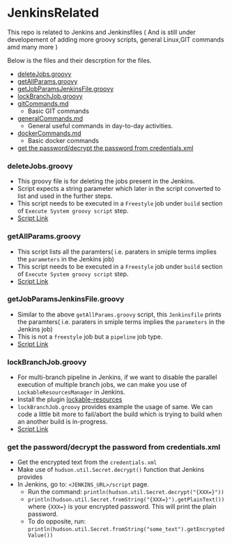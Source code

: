 # JenkinsRelated

This repo is related to Jenkins and Jenkinsfiles ( And is still under developement of adding more groovy scripts, general Linux,GIT commands amd many more )

Below is the files and their descrption for the files.

- [deleteJobs.groovy](https://github.com/bharath0080/JenkinsRelated#deletejobsgroovy)
- [getAllParams.groovy](https://github.com/bharath0080/JenkinsRelated#getallparamsgroovy)
- [getJobParamsJenkinsFile.groovy](https://github.com/bharath0080/JenkinsRelated#getjobparamsjenkinsfilegroovy)
- [lockBranchJob.groovy](https://github.com/bharath0080/JenkinsRelated#lockbranchjobgroovy)
- [gitCommands.md](https://github.com/bharath0080/JenkinsRelated/blob/master/gitCommands.md)
  - Basic GIT commands
- [generalCommands.md](https://github.com/bharath0080/JenkinsRelated/blob/master/generalCommands.md)
  - General useful commands in day-to-day activities.
- [dockerCommands.md](https://github.com/bharath0080/JenkinsRelated/blob/master/generalCommands.md)
  - Basic docker commands
- [get the password/decrypt the password from credentials.xml](https://github.com/bharath0080/JenkinsRelated#get-the-passworddecrypt-the-password-from-credentialsxml)

### deleteJobs.groovy

- This groovy file is for deleting the jobs present in the Jenkins.
- Script expects a string parameter which later in the script converted to list and used in the further steps.
- This script needs to be executed in a `Freestyle` job under `build` section of `Execute System groovy script` step.
- [Script Link](https://github.com/bharath0080/JenkinsRelated/blob/master/deleteJobs.groovy)
  
### getAllParams.groovy

- This script lists all the paramters( i.e. paraters in smiple terms implies the `parameters` in the Jenkins job)
- This script needs to be executed in a `Freestyle` job under `build` section of `Execute System groovy script` step.
- [Script Link](https://github.com/bharath0080/JenkinsRelated/blob/master/getAllParams.groovy)
 
### getJobParamsJenkinsFile.groovy

- Similar to the above `getAllParams.groovy` script, this `Jenkinsfile` prints the paramters( i.e. paraters in smiple terms implies the `parameters` in the Jenkins job)
- This is not a `freestyle` job but a `pipeline` job type.
- [Script Link](https://github.com/bharath0080/JenkinsRelated/blob/master/getJobParamsJenkinsFile.groovy)

### lockBranchJob.groovy
- For multi-branch pipeline in Jenkins, if we want to disable the parallel execution of multiple branch jobs, we can make you use of `LockableResourcesManager` in Jenkins.
- Install the plugin [lockable-resources](https://plugins.jenkins.io/lockable-resources/)
- `lockBranchJob.groovy` provides example the usage of same. We can code a little bit more to fail/abort the build which is trying to build when an another build is in-progress.
- [Script Link](https://github.com/bharath0080/JenkinsRelated/blob/master/lockBranchJob.groovy)

### get the password/decrypt the password from credentials.xml
 - Get the encrypted text from the `credentials.xml`
 - Make use of `hudson.util.Secret.decrypt()` function that Jenkins provides
 -  In Jenkins, go to: `<JENKINS_URL>/script` page.
    - Run the command: `println(hudson.util.Secret.decrypt("{XXX=}"))`
    - `println(hudson.util.Secret.fromString("{XXX=}").getPlainText())`
      where `{XXX=}` is your encrypted password. This will print the plain password.
    - To do opposite, run:
      `println(hudson.util.Secret.fromString("some_text").getEncryptedValue())`
